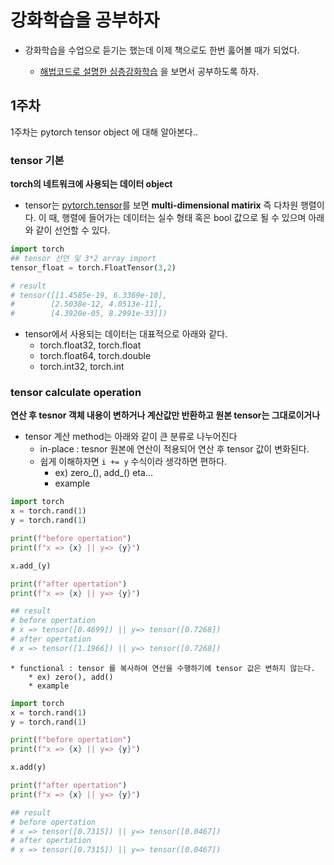 # 강화학습을 공부하자 #

* 강화학습을 수업으로 듣기는 했는데 이제 책으로도 한번 훓어볼 때가 되었다.

    * [해법코드로 설명한 심층강화학습](https://book.naver.com/bookdb/book_detail.nhn?bid=16293174) 을 보면서 공부하도록 하자.

## 1주차 ##

1주차는 pytorch tensor object 에 대해 알아본다.. 

### tensor 기본 ###
**torch의 네트워크에 사용되는 데이터 object**

* tensor는 [pytorch.tensor](https://pytorch.org/docs/stable/tensors.html)를 보면 **multi-dimensional matirix** 즉 다차원 행렬이다. 이 때, 행렬에 들어가는 데이터는 실수 형태 혹은 bool 값으로 될 수 있으며 아래와 같이 선언할 수 있다.

```python
import torch
## tensor 선언 및 3*2 array import
tensor_float = torch.FloatTensor(3,2)

# result
# tensor([[1.4585e-19, 6.3369e-10],
#        [2.5038e-12, 4.0513e-11],
#        [4.3920e-05, 8.2991e-33]])
```

* tensor에서 사용되는 데이터는 대표적으로 아래와 같다.
    * torch.float32, torch.float
    * torch.float64, torch.double
    * torch.int32, torch.int

### tensor calculate operation ###
**연산 후 tesnor 객체 내용이 변하거나 계산값만 반환하고 원본 tensor는 그대로이거나**

* tensor 계산 method는 아래와 같이 큰 분류로 나누어진다
    * in-place : tesnor 원본에 연산이 적용되어 연산 후 tensor 값이 변화된다.
    * 쉽게 이해하자면 `i += y` 수식이라 생각하면 편하다.
        * ex) zero_(), add_() eta... 
        * example
```python
import torch
x = torch.rand(1)
y = torch.rand(1)

print(f"before opertation")
print(f"x => {x} || y=> {y}")

x.add_(y)

print(f"after opertation")
print(f"x => {x} || y=> {y}")

## result
# before opertation
# x => tensor([0.4699]) || y=> tensor([0.7268])
# after opertation
# x => tensor([1.1966]) || y=> tensor([0.7268])
```
    * functional : tensor 를 복사하여 연산을 수행하기에 tensor 값은 변하지 않는다.
        * ex) zero(), add()
        * example
```python
import torch
x = torch.rand(1)
y = torch.rand(1)

print(f"before opertation")
print(f"x => {x} || y=> {y}")

x.add(y)

print(f"after opertation")
print(f"x => {x} || y=> {y}")

## result
# before opertation
# x => tensor([0.7315]) || y=> tensor([0.0467])
# after opertation
# x => tensor([0.7315]) || y=> tensor([0.0467])
```



